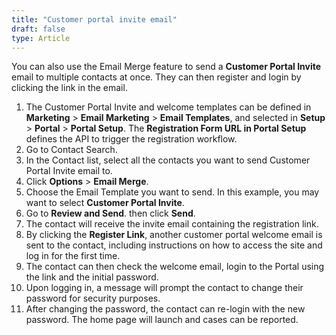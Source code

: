 ```yaml
---
title: "Customer portal invite email"
draft: false
type: Article
---
```




You can also use the Email Merge feature to send a **Customer Portal Invite** email to multiple contacts at once. They can then register and login by clicking the link in the email. 

1.	The Customer Portal Invite and welcome templates can be defined in **Marketing** > **Email Marketing** > **Email Templates**, and selected in **Setup** > **Portal** > **Portal Setup**. The **Registration Form URL in Portal Setup** defines the API to trigger the registration workflow. 
2.	Go to Contact Search. 
3.	In the Contact list, select all the contacts you want to send Customer Portal Invite email to. 
4.	Click **Options** > **Email Merge**. 
5.	Choose the Email Template you want to send. In this example, you may want to select **Customer Portal Invite**. 
6.	Go to **Review and Send**. then click **Send**. 
7.	The contact will receive the invite email containing the registration link. 
8.	By clicking the **Register Link**, another customer portal welcome email is sent to the contact, including instructions on how to access the site and log in for the first time. 
9.	The contact can then check the welcome email, login to the Portal using the link and the initial password. 
10.	Upon logging in, a message will prompt the contact to change their password for security purposes. 
11.	After changing the password, the contact can re-login with the new password. The home page will launch and cases can be reported. 



